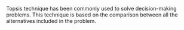 Topsis technique has been commonly used to solve decision-making problems. This technique is based on the comparison between all the alternatives included in the problem.

